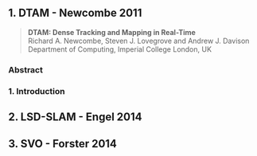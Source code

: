 ## 1. DTAM - Newcombe 2011
> **DTAM: Dense Tracking and Mapping in Real-Time**
<br> Richard A. Newcombe, Steven J. Lovegrove and Andrew J. Davison
<br> Department of Computing, Imperial College London, UK

### Abstract
### 1. Introduction

## 2. LSD-SLAM - Engel 2014

## 3. SVO - Forster 2014